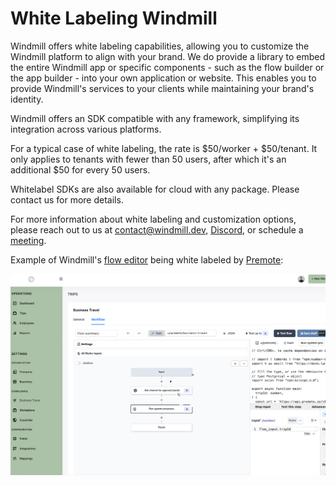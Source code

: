 # White Labeling Windmill

Windmill offers white labeling capabilities, allowing you to customize the Windmill platform to align with your brand. We do provide a library to embed the entire Windmill app or specific components - such as the flow builder or the app builder - into your own application or website. This enables you to provide Windmill's services to your clients while maintaining your brand's identity.

Windmill offers an SDK compatible with any framework, simplifying its integration across various platforms.

For a typical case of white labeling, the rate is $50/worker + $50/tenant. It only applies to tenants with fewer than 50 users, after which it's an additional $50 for every 50 users.

Whitelabel SDKs are also available for cloud with any package. Please contact us for more details.

For more information about white labeling and customization options, please reach out to us at contact@windmill.dev, [Discord](https://discord.com/invite/V7PM2YHsPB), or schedule a [meeting](https://www.windmill.dev/book-demo).

Example of Windmill's [flow editor](../../flows/1_flow_editor.mdx) being white labeled by [Premote](https://www.premote.nl/):

![Flow Editor Premote](./premote_windmill.png 'Flow Editor Premote')
